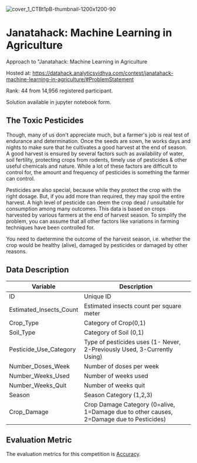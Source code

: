 ![cover_1_CTBt1pB-thumbnail-1200x1200-90](https://user-images.githubusercontent.com/25604111/88504637-f359b800-cff2-11ea-99a7-892ffa4d5e02.jpg)

# Janatahack: Machine Learning in Agriculture
Approach to "Janatahack: Machine Learning in Agriculture

Hosted at: https://datahack.analyticsvidhya.com/contest/janatahack-machine-learning-in-agriculture/#ProblemStatement

Rank: 44 from 14,956 registered participant.

Solution available in jupyter notebook form.

## The Toxic Pesticides

Though, many of us don't appreciate much, but a farmer's job is real test of endurance and determination. Once the seeds are sown, he works days and nights to make sure that he cultivates a good harvest at the end of season. A good harvest is ensured by several factors such as availability of water, soil fertility, protecting crops from rodents, timely use of pesticides & other useful chemicals and nature. While a lot of these factors are difficult to control for, the amount and frequency of pesticides is something the farmer can control.

Pesticides are also special, because while they protect the crop with the right dosage. But, if you add more than required, they may spoil the entire harvest. A high level of pesticide can deem the crop dead / unsuitable for consumption among many outcomes. This data is based on crops harvested by various farmers at the end of harvest season. To simplify the problem, you can assume that all other factors like variations in farming techniques have been controlled for.

You need to daetermine the outcome of the harvest season, i.e. whether the crop would be healthy (alive), damaged by pesticides or damaged by other reasons.

## Data Description

| __Variable__ | __Description__ |
|-------------|------------|
| ID         | Unique ID     |
| Estimated_Insects_Count         | Estimated insects count per square meter |
| Crop_Type | Category of Crop(0,1) |
| Soil_Type | Category of Soil (0,1) |
| Pesticide_Use_Category | Type of pesticides uses (1- Never, 2-Previously Used, 3-Currently Using) |
| Number_Doses_Week | Number of doses per week |
| Number_Weeks_Used | Number of weeks used |
| Number_Weeks_Quit | Number of weeks quit |
| Season | Season Category (1,2,3) |
| Crop_Damage | Crop Damage Category (0=alive, 1=Damage due to other causes, 2=Damage due to Pesticides) |

## Evaluation Metric
The evaluation metrics for this competition is [Accuracy](https://scikit-learn.org/stable/modules/generated/sklearn.metrics.accuracy_score.html).
